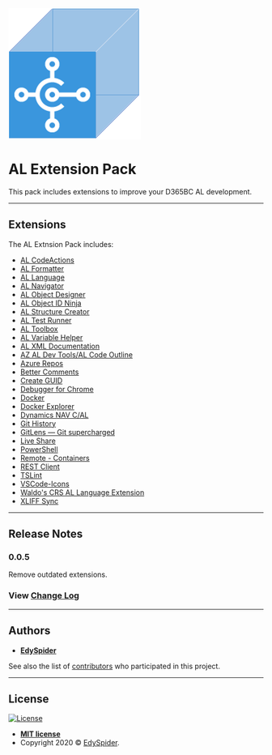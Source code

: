 ![Banner](icon.png)

# AL Extension Pack

This pack includes extensions to improve your D365BC AL development.

---

## Extensions

The AL Extnsion Pack includes:

* [AL CodeActions](https://marketplace.visualstudio.com/items?itemName=davidfeldhoff.al-codeactions)
* [AL Formatter](https://marketplace.visualstudio.com/items?itemName=rasmus.al-formatter)
* [AL Language](https://marketplace.visualstudio.com/items?itemName=ms-dynamics-smb.al)
* [AL Navigator](https://marketplace.visualstudio.com/items?itemName=wbrakowski.al-navigator)
* [AL Object Designer](https://marketplace.visualstudio.com/items?itemName=martonsagi.al-object-designer)
* [AL Object ID Ninja](https://marketplace.visualstudio.com/items?itemName=vjeko.vjeko-al-objid)
* [AL Structure Creator](https://marketplace.visualstudio.com/items?itemName=EdySpider.alstructurecreator)
* [AL Test Runner](https://marketplace.visualstudio.com/items?itemName=jamespearson.al-test-runner)
* [AL Toolbox](https://marketplace.visualstudio.com/items?itemName=BartPermentier.al-toolbox)
* [AL Variable Helper](https://marketplace.visualstudio.com/items?itemName=rasmus.al-var-helper)
* [AL XML Documentation](https://marketplace.visualstudio.com/items?itemName=365businessdevelopment.bdev-al-xml-doc)
* [AZ AL Dev Tools/AL Code Outline](https://marketplace.visualstudio.com/items?itemName=andrzejzwierzchowski.al-code-outline)
* [Azure Repos](https://marketplace.visualstudio.com/items?itemName=ms-vsts.team)
* [Better Comments](https://marketplace.visualstudio.com/items?itemName=aaron-bond.better-comments)
* [Create GUID](https://marketplace.visualstudio.com/items?itemName=nwallace.createGUID)
* [Debugger for Chrome](https://marketplace.visualstudio.com/items?itemName=msjsdiag.debugger-for-chrome)
* [Docker](https://marketplace.visualstudio.com/items?itemName=ms-azuretools.vscode-docker)
* [Docker Explorer](https://marketplace.visualstudio.com/items?itemName=formulahendry.docker-explorer)
* [Dynamics NAV C/AL](https://marketplace.visualstudio.com/items?itemName=zodiacfireworks.vscode-c-al)
* [Git History](https://marketplace.visualstudio.com/items?itemName=donjayamanne.githistory)
* [GitLens — Git supercharged](https://marketplace.visualstudio.com/items?itemName=eamodio.gitlens)
* [Live Share](https://marketplace.visualstudio.com/items?itemName=MS-vsliveshare.vsliveshare)
* [PowerShell](https://marketplace.visualstudio.com/items?itemName=ms-vscode.PowerShell)
* [Remote - Containers](https://marketplace.visualstudio.com/items?itemName=ms-vscode-remote.remote-containers)
* [REST Client](https://marketplace.visualstudio.com/items?itemName=humao.rest-client)
* [TSLint](https://marketplace.visualstudio.com/items?itemName=ms-vscode.vscode-typescript-tslint-plugin)
* [VSCode-Icons](https://marketplace.visualstudio.com/items?itemName=vscode-icons-team.vscode-icons)
* [Waldo's CRS AL Language Extension](https://marketplace.visualstudio.com/items?itemName=waldo.crs-al-language-extension)
* [XLIFF Sync](https://marketplace.visualstudio.com/items?itemName=rvanbekkum.xliff-sync)

---

## Release Notes

### 0.0.5

Remove outdated extensions.


### View [Change Log](https://github.com/edyspider/ALExtensionPack/blob/master/CHANGELOG.md)

---

## Authors

* [**EdySpider**](https://github.com/edyspider/)

See also the list of [contributors](https://github.com/edyspider/ALExtensionPack/contributors) who participated in this project.

---

## License

[![License](https://img.shields.io/:license-mit-blue.svg?style=flat-square)](http://badges.mit-license.org)

* **[MIT license](https://github.com/edyspider/ALExtensionPack/blob/master/LICENSE)**
* Copyright 2020 &copy; <a href="https://github.com/edyspider" target="_blank">EdySpider</a>.
